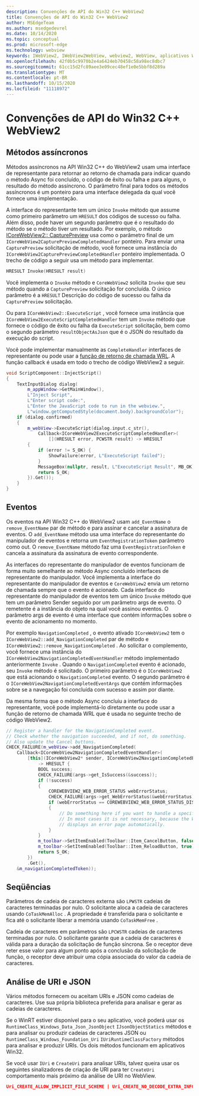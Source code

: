 ```yaml
---
description: Convenções de API do Win32 C++ WebView2
title: Convenções de API do Win32 C++ WebView2
author: MSEdgeTeam
ms.author: msedgedevrel
ms.date: 10/14/2020
ms.topic: conceptual
ms.prod: microsoft-edge
ms.technology: webview
keywords: IWebView2, IWebView2WebView, webview2, WebView, aplicativos WPF, WPF, Edge, ICoreWebView2, ICoreWebView2Host, controle do navegador, HTML Edge
ms.openlocfilehash: 42f0b5c9970b2e4a6424eb70458c58a98ec8dbc7
ms.sourcegitcommit: 61cc15d2fc89aee3e09cec48ef1e0e5bbf8d289a
ms.translationtype: MT
ms.contentlocale: pt-BR
ms.lasthandoff: 10/15/2020
ms.locfileid: "11118972"
---
```

# Convenções de API do Win32 C++ WebView2  

## Métodos assíncronos  

Métodos assíncronos na API Win32 C++ do WebView2 usam uma interface de representante para retornar ao retorno de chamada para indicar quando o método Async foi concluído, o código de êxito ou falha e para alguns, o resultado do método assíncrono.  O parâmetro final para todos os métodos assíncronos é um ponteiro para uma interface delegada da qual você fornece uma implementação.  

A interface do representante tem um único `Invoke` método que assume como primeiro parâmetro um `HRESULT` dos códigos de sucesso ou falha.  Além disso, pode haver um segundo parâmetro que é o resultado do método se o método tiver um resultado.  Por exemplo, o método [ICoreWebView2:: CapturePreview][Webview2ReferenceWin32Icorewebview2CapturePreview] usa como o parâmetro final de um `ICoreWebView2CapturePreviewCompletedHandler` ponteiro.  Para enviar uma `CapturePreview` solicitação de método, você fornece uma instância do `ICoreWebView2CapturePreviewCompletedHandler` ponteiro implementada.  O trecho de código a seguir usa um método para implementar.  

```cpp
HRESULT Invoke(HRESULT result)
```  

Você implementa o `Invoke` método e `CoreWebView2` solicita `Invoke` que seu método quando a `CapturePreview` solicitação for concluída.  O único parâmetro é a `HRESULT` Descrição do código de sucesso ou falha da `CapturePreview` solicitação.  

Ou para `ICoreWebView2::ExecuteScript` , você fornece uma instância que `ICoreWebView2ExecuteScriptCompletedHandler` tem um `Invoke` método que fornece o código de êxito ou falha da `ExecuteScript` solicitação, bem como o segundo parâmetro `resultObjectAsJson` que é o JSON do resultado da execução do script.  

Você pode implementar manualmente as `CompleteHandler` interfaces de representante ou pode usar a [função de retorno de chamada WRL][CppCxWrlCallbackFunction].  A função callback é usada em todo o trecho de código WebView2 a seguir.  

```cpp
void ScriptComponent::InjectScript()
{
    TextInputDialog dialog(
        m_appWindow->GetMainWindow(),
        L"Inject Script",
        L"Enter script code:",
        L"Enter the JavaScript code to run in the webview.",
        L"window.getComputedStyle(document.body).backgroundColor");
    if (dialog.confirmed)
    {
        m_webView->ExecuteScript(dialog.input.c_str(),
            Callback<ICoreWebView2ExecuteScriptCompletedHandler>(
                [](HRESULT error, PCWSTR result) -> HRESULT
        {
            if (error != S_OK) {
                ShowFailure(error, L"ExecuteScript failed");
            }
            MessageBox(nullptr, result, L"ExecuteScript Result", MB_OK);
            return S_OK;
        }).Get());
    }
}
```  

## Eventos  

Os eventos na API Win32 C++ do WebView2 usam `add_EventName` o `remove_EventName` par de método e para assinar e cancelar a assinatura de eventos.  O `add_EventName` método usa uma interface do representante do manipulador de eventos e retorna um `EventRegistrationToken` parâmetro como out.  O `remove_EventName` método faz uma `EventRegistrationToken` e cancela a assinatura da assinatura de evento correspondente.  

As interfaces do representante do manipulador de eventos funcionam de forma muito semelhante ao método Async concluído interfaces de representante do manipulador.  Você implementa a interface do representante do manipulador de eventos e `CoreWebView2` envia um retorno de chamada sempre que o evento é acionado.  Cada interface do representante do manipulador de eventos tem um único `Invoke` método que tem um parâmetro Sender seguido por um parâmetro args de evento.  O remetente é a instância do objeto na qual você assinou eventos.  O parâmetro args de evento é uma interface que contém informações sobre o evento de acionamento no momento.  

Por exemplo `NavigationCompleted` , o evento ativado `ICoreWebView2` tem o `ICoreWebView2::add_NavigationCompleted` par de método e `ICoreWebView2::remove_NavigationCompleted` .  Ao solicitar o complemento, você fornece uma instância do `ICoreWebView2NavigationCompletedEventHandler` método implementado anteriormente `Invoke` .  Quando o `NavigationCompleted` evento é acionado, seu `Invoke` método é solicitado.  O primeiro parâmetro é o `ICoreWebView2` que está acionando o `NavigationCompleted` evento.  O segundo parâmetro é o `ICoreWebView2NavigationCompletedEventArgs` que contém informações sobre se a navegação foi concluída com sucesso e assim por diante.  

Da mesma forma que o método Async concluiu a interface do representante, você pode implementá-lo diretamente ou pode usar a função de retorno de chamada WRL que é usada no seguinte trecho de código WebView2.  

```cpp
// Register a handler for the NavigationCompleted event.
// Check whether the navigation succeeded, and if not, do something.
// Also update the Cancel buttons.
CHECK_FAILURE(m_webView->add_NavigationCompleted(
    Callback<ICoreWebView2NavigationCompletedEventHandler>(
        [this](ICoreWebView2* sender, ICoreWebView2NavigationCompletedEventArgs* args)
            -> HRESULT {
            BOOL success;
            CHECK_FAILURE(args->get_IsSuccess(&success));
            if (!success)
            {
                COREWEBVIEW2_WEB_ERROR_STATUS webErrorStatus;
                CHECK_FAILURE(args->get_WebErrorStatus(&webErrorStatus));
                if (webErrorStatus == COREWEBVIEW2_WEB_ERROR_STATUS_DISCONNECTED)
                {
                    // Do something here if you want to handle a specific error case.
                    // In most cases it is not necessary, because the WebView
                    // displays an error page automatically.
                }
            }
            m_toolbar->SetItemEnabled(Toolbar::Item_CancelButton, false);
            m_toolbar->SetItemEnabled(Toolbar::Item_ReloadButton, true);
            return S_OK;
        })
        .Get(),
    &m_navigationCompletedToken));
```  

## Seqüências  

Parâmetros de cadeia de caracteres externa são `LPWSTR` cadeias de caracteres terminadas por nulo.  O solicitante aloca a cadeia de caracteres usando `CoTaskMemAlloc` .  A propriedade é transferida para o solicitante e fica até o solicitante liberar a memória usando `CoTaskMemFree` .  

Cadeia de caracteres em parâmetros são `LPCWSTR` cadeias de caracteres terminadas por nulo.  O solicitante garante que a cadeia de caracteres é válida para a duração da solicitação de função síncrona.  Se o receptor deve reter esse valor para algum ponto após a conclusão da solicitação de função, o receptor deve atribuir uma cópia associada do valor da cadeia de caracteres.  

## Análise de URI e JSON  

Vários métodos fornecem ou aceitam URIs e JSON como cadeias de caracteres.  Use sua própria biblioteca preferida para analisar e gerar as cadeias de caracteres.  

Se o WinRT estiver disponível para o seu aplicativo, você poderá usar os `RuntimeClass_Windows_Data_Json_JsonObject` `IJsonObjectStatics` métodos e para analisar ou produzir cadeias de caracteres JSON ou `RuntimeClass_Windows_Foundation_Uri` `IUriRuntimeClassFactory` métodos para analisar e produzir URIs.  Os dois métodos funcionam em aplicativos Win32.  

Se você usar `IUri` e `CreateUri` para analisar URIs, talvez queira usar os seguintes sinalizadores de criação de URI para ter `CreateUri` comportamento mais próximo da análise de URI no WebView.  

```json
Uri_CREATE_ALLOW_IMPLICIT_FILE_SCHEME | Uri_CREATE_NO_DECODE_EXTRA_INFO
```  

<!-- links -->  

[Webview2ReferenceWin32Icorewebview2CapturePreview]: /microsoft-edge/webview2/reference/win32/icorewebview2#capturepreview "CapturePreview-interface ICoreWebView2 | Documentos da Microsoft"  

[CppCxWrlCallbackFunction]: /cpp/cppcx/wrl/callback-function-wrl "Função callback (WRL) | Documentos da Microsoft"  
